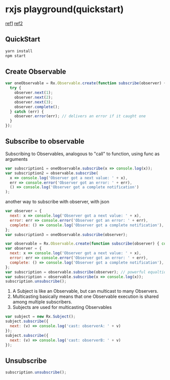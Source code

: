 # rxjs playground(quickstart)

[ref1](https://medium.com/@luukgruijs/understanding-rxjs-subjects-339428a1815b)
[ref2](https://medium.com/@luukgruijs/understanding-rxjs-behaviorsubject-replaysubject-and-asyncsubject-8cc061f1cfc0)

## QuickStart

```sh
yarn install
npm start
```

## Create Observable

```js
var oneObservable = Rx.Observable.create(function subscribe(observer) {
  try {
    observer.next(1);
    observer.next(2);
    observer.next(3);
    observer.complete();
  } catch (err) {
    observer.error(err); // delivers an error if it caught one
  }
});
```

## Subscribe to observable

Subscribing to Observables, analogous to "call" to function, using func as arguments

```js
var subscription1 = oneObservable.subscribe(x => console.log(x));
var subscription2 = observable.subscribe(
  x => console.log('Observer got a next value: ' + x),
  err => console.error('Observer got an error: ' + err),
  () => console.log('Observer got a complete notification')
);
```

another way to subscribe with observer, with json

```js
var observer = {
  next: x => console.log('Observer got a next value: ' + x),
  error: err => console.error('Observer got an error: ' + err),
  complete: () => console.log('Observer got a complete notification'),
};
var subscription3 = oneObservable.subscribe(observer);
```

```js
var observable = Rx.Observable.create(function subscribe(observer) { console.log(1); });
var observer = {
  next: x => console.log('Observer got a next value: ' + x),
  error: err => console.error('Observer got an error: ' + err),
  complete: () => console.log('Observer got a complete notification'),
};
var subscription = observable.subscribe(observer); // powerful equaltion and execution
var subscription = observable.subscribe(x => console.log(x));
subscription.unsubscribe();
```

1. A Subject is like an Observable, but can multicast to many Observers.
2. Multicasting basically means that one Observable execution is shared among multiple subscribers.
3. Subjects are used for multicasting Observables

```js
var subject = new Rx.Subject();
subject.subscribe({
  next: (v) => console.log('cast: observerA: ' + v)
});
subject.subscribe({
  next: (v) => console.log('cast: observerB: ' + v)
});
```

## Unsubscribe

```js
subscription.unsubscribe();
```

